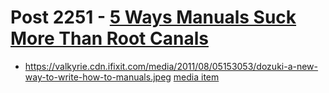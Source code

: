 # Post 2251 - [5 Ways Manuals Suck More Than Root Canals](https://www.ifixit.com/News/2251/5-ways-manuals-suck-more-than-root-canals)

- https://valkyrie.cdn.ifixit.com/media/2011/08/05153053/dozuki-a-new-way-to-write-how-to-manuals.jpeg [media item](media-28445.md)